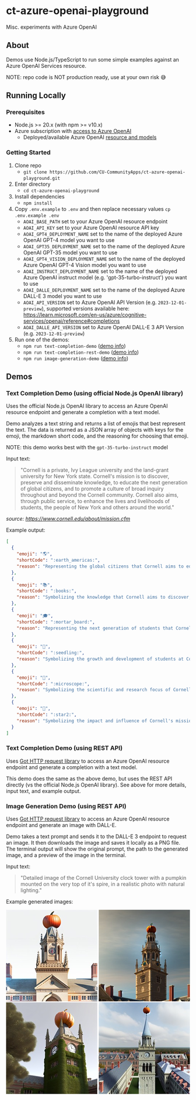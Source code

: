 # ct-azure-openai-playground

Misc. experiments with Azure OpenAI

## About

Demos use Node.js/TypeScript to run some simple examples against an Azure OpenAI Services resource.

NOTE: repo code is NOT production ready, use at your own risk :sweat_smile:

## Running Locally

### Prerequisites

- Node.js >= 20.x (with npm >= v10.x)
- Azure subscription with [access to Azure OpenAI](https://learn.microsoft.com/en-us/azure/cognitive-services/openai/overview#how-do-i-get-access-to-azure-openai)
  - Deployed/available Azure OpenAI [resource and models](https://learn.microsoft.com/en-us/azure/cognitive-services/openai/how-to/create-resource?pivots=web-portal)

### Getting Started

1. Clone repo
    - `git clone https://github.com/CU-CommunityApps/ct-azure-openai-playground.git`
1. Enter directory
    - `cd ct-azure-openai-playground`
1. Install dependencies
    - `npm install`
1. Copy `.env.example` to `.env` and then replace necessary values `cp .env.example .env`
    - `AOAI_BASE_PATH` set to your Azure OpenAI resource endpoint
    - `AOAI_API_KEY` set to your Azure OpenAI resource API key
    - `AOAI_GPT4_DEPLOYMENT_NAME` set to the name of the deployed Azure OpenAI GPT-4 model you want to use
    - `AOAI_GPT35_DEPLOYMENT_NAME` set to the name of the deployed Azure OpenAI GPT-35 model you want to use
    - `AOAI_GPT4_VISION_DEPLOYMENT_NAME` set to the name of the deployed Azure OpenAI GPT-4 Vision model you want to use
    - `AOAI_INSTRUCT_DEPLOYMENT_NAME` set to the name of the deployed Azure OpenAI instruct model (e.g. 'gpt-35-turbo-instruct') you want to use
    - `AOAI_DALLE_DEPLOYMENT_NAME` set to the name of the deployed Azure DALL-E 3 model you want to use
    - `AOAI_API_VERSION` set to Azure OpenAI API Version (e.g. `2023-12-01-preview`), supported versions available here: <https://learn.microsoft.com/en-us/azure/cognitive-services/openai/reference#completions>
    - `AOAI_DALLE_API_VERSION` set to Azure OpenAI DALL-E 3 API Version (e.g. `2023-12-01-preview`)
1. Run one of the demos:
    - `npm run text-completion-demo` ([demo info](#text-completion-demo-using-official-nodejs-openai-library))
    - `npm run text-completion-rest-demo` ([demo info](#text-completion-demo-using-rest-api))
    - `npm run image-generation-demo` ([demo info](#image-generation-demo-using-rest-api))

## Demos

### Text Completion Demo (using official Node.js OpenAI library)

Uses the official Node.js OpenAI library to access an Azure OpenAI resource endpoint and generate a completion with a text model.

Demo analyzes a text string and returns a list of emojis that best represent the text. The data is returned as a JSON array of objects
with keys for the emoji, the markdown short code, and the reasoning for choosing that emoji.

NOTE: this demo works best with the `gpt-35-turbo-instruct` model

Input text:
> "Cornell is a private, Ivy League university and the land-grant university for New York state. Cornell's mission is to discover, preserve and disseminate knowledge, to educate the next generation of global citizens, and to promote a culture of broad inquiry throughout and beyond the Cornell community. Cornell also aims, through public service, to enhance the lives and livelihoods of students, the people of New York and others around the world."

_source: <https://www.cornell.edu/about/mission.cfm>_

Example output:

```json
[
  {
    "emoji": "🌎",
    "shortCode": ":earth_americas:",
    "reason": "Representing the global citizens that Cornell aims to educate"
  },
  {
    "emoji": "📚",
    "shortCode": ":books:",
    "reason": "Symbolizing the knowledge that Cornell aims to discover, preserve, and disseminate"
  },
  {
    "emoji": "🎓",
    "shortCode": ":mortar_board:",
    "reason": "Representing the next generation of students that Cornell aims to educate"
  },
  {
    "emoji": "🌱",
    "shortCode": ":seedling:",
    "reason": "Symbolizing the growth and development of students at Cornell"
  },
  {
    "emoji": "🔬",
    "shortCode": ":microscope:",
    "reason": "Symbolizing the scientific and research focus of Cornell's mission"
  },
  {
    "emoji": "🌟",
    "shortCode": ":star2:",
    "reason": "Symbolizing the impact and influence of Cornell's mission on the world"
  }
]
```

### Text Completion Demo (using REST API)

Uses [Got HTTP request library](https://github.com/sindresorhus/got) to access an Azure OpenAI resource endpoint and generate
a completion with a text model.

This demo does the same as the above demo, but uses the REST API directly (vs the official Node.js OpenAI library). See above
for more details, input text, and example output.

### Image Generation Demo (using REST API)

Uses [Got HTTP request library](https://github.com/sindresorhus/got) to access an Azure OpenAI resource endpoint and generate an
image with DALL-E.

Demo takes a text prompt and sends it to the DALL-E 3 endpoint to request an image. It then downloads the image and saves it
locally as a PNG file. The terminal output will show the original prompt, the path to the generated image, and a preview of
the image in the terminal.

Input text:
> "Detailed image of the Cornell University clock tower with a pumpkin mounted on the very top of it's spire, in a realistic photo with natural lighting."

Example generated images:

![Generated Image 1](./src/dall-e-image-rest/generated-images/thumbnails/16198ee7-f2a0-44ee-a818-97959206527e.jpg) ![Generated Image 2](./src/dall-e-image-rest/generated-images/thumbnails/74ab7781-a594-4347-a922-7585d9f09a8f.jpg)
![Generated Image 3](./src/dall-e-image-rest/generated-images/thumbnails/c6855b8e-6724-48df-962a-e629e304e0a3.jpg) ![Generated Image 4](./src/dall-e-image-rest/generated-images/thumbnails/a7a8f5d1-1b01-4bc2-8062-e7f17daf04d5.jpg)
